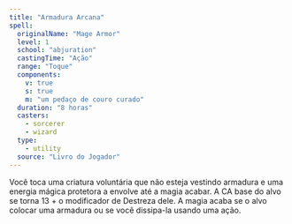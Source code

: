 ```yaml
---
title: "Armadura Arcana"
spell:
  originalName: "Mage Armor"
  level: 1
  school: "abjuration"
  castingTime: "Ação"
  range: "Toque"
  components:
    v: true
    s: true
    m: "um pedaço de couro curado"
  duration: "8 horas"
  casters:
    - sorcerer
    - wizard
  type:
    - utility
  source: "Livro do Jogador"
---
```


Você toca uma criatura voluntária que não esteja vestindo armadura e uma energia mágica protetora a envolve até a magia acabar. A CA base do alvo se torna 13 + o modificador de Destreza dele. A magia acaba se o alvo colocar uma armadura ou se você dissipa-la usando uma ação.
